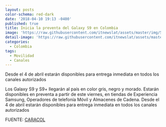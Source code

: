 ```yaml
---
layout: posts
color-schema: red-dark
date: '2018-04-10 19:13 -0400'
published: true
title: Inicia la preventa del Galaxy S9 en Colombia
image: 'https://raw.githubusercontent.com/itnewslat/assets/master/img/540x320/S9p.jpg'
detail-image: 'https://raw.githubusercontent.com/itnewslat/assets/master/img/1024x680/S9g.jpg'
categories:
  - Colombia
tags:
  - Movilidad
  - Canales
---
```

Desde el 4 de abril estarán disponibles para entrega inmediata en todos los canales autorizados

Los Galaxy S9 y S9+ llegarán al país en color gris, negro y morado. Estarán disponibles en preventa a partir de este viernes, en tiendas de Experiencia Samsung, Operadores de telefonía Móvil y Almacenes de Cadena. Desde el 4 de abril estarán disponibles para entrega inmediata en todos los canales autorizados

FUENTE: [CARACOL](http://caracol.com.co/radio/2018/03/16/tecnologia/1521239324_940760.html)
